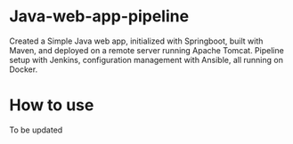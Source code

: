 # Java-web-app-pipeline
Created a Simple Java web app, initialized with Springboot, built with Maven, and deployed on a remote server running Apache Tomcat. Pipeline setup with Jenkins, configuration management with Ansible, all running on Docker.

# How to use 
To be updated
